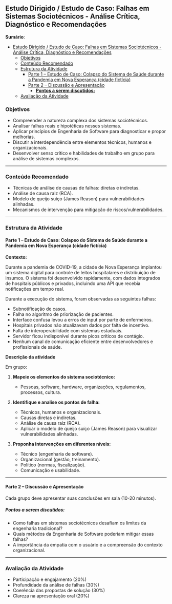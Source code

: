 
## Estudo Dirigido / Estudo de Caso: Falhas em Sistemas Sociotécnicos - Análise Crítica, Diagnóstico e Recomendações

**Sumário**:
- [Estudo Dirigido / Estudo de Caso: Falhas em Sistemas Sociotécnicos - Análise Crítica, Diagnóstico e Recomendações](#estudo-dirigido--estudo-de-caso-falhas-em-sistemas-sociotécnicos---análise-crítica-diagnóstico-e-recomendações)
  - [Objetivos](#objetivos)
  - [Conteúdo Recomendado](#conteúdo-recomendado)
  - [Estrutura da Atividade](#estrutura-da-atividade)
    - [Parte 1 – Estudo de Caso: Colapso do Sistema de Saúde durante a Pandemia em Nova Esperança (cidade fictícia)](#parte-1--estudo-de-caso-colapso-do-sistema-de-saúde-durante-a-pandemia-em-nova-esperança-cidade-fictícia)
    - [Parte 2 – Discussão e Apresentação](#parte-2--discussão-e-apresentação)
      - [**Pontos a serem discutidos:**](#pontos-a-serem-discutidos)
  - [Avaliação da Atividade](#avaliação-da-atividade)


### Objetivos

- Compreender a natureza complexa dos sistemas sociotécnicos.
- Analisar falhas reais e hipotéticas nesses sistemas.
- Aplicar princípios de Engenharia de Software para diagnosticar e propor melhorias.
- Discutir a interdependência entre elementos técnicos, humanos e organizacionais.
- Desenvolver senso crítico e habilidades de trabalho em grupo para análise de sistemas complexos.

---

### Conteúdo Recomendado

- Técnicas de análise de causas de falhas: diretas e indiretas.
- Análise de causa raiz (RCA).
- Modelo de queijo suíço (James Reason) para vulnerabilidades alinhadas.
- Mecanismos de intervenção para mitigação de riscos/vulnerabilidades.

---

### Estrutura da Atividade

#### Parte 1 – Estudo de Caso: Colapso do Sistema de Saúde durante a Pandemia em Nova Esperança (cidade fictícia)

**Contexto:**

Durante a pandemia de COVID-19, a cidade de Nova Esperança implantou um sistema digital para controle de leitos hospitalares e distribuição de insumos. O sistema foi desenvolvido rapidamente, com dados integrados de hospitais públicos e privados, incluindo uma API que recebia notificações em tempo real.

Durante a execução do sistema, foram observadas as seguintes falhas:

- Subnotificação de casos.
- Falha no algoritmo de priorização de pacientes.
- Interface confusa levou a erros de input por parte de enfermeiros.
- Hospitais privados não atualizavam dados por falta de incentivo.
- Falta de interoperabilidade com sistemas estaduais.
- Servidor ficou indisponível durante picos críticos de contágio.
- Nenhum canal de comunicação eficiente entre desenvolvedores e profissionais de saúde.

**Descrição da atividade**

Em grupo:

1. **Mapeie os elementos do sistema sociotécnico:**
   - Pessoas, software, hardware, organizações, regulamentos, processos, cultura.

2. **Identifique e analise os pontos de falha:**
   - Técnicos, humanos e organizacionais.
   - Causas diretas e indiretas.
   - Análise de causa raiz (RCA).
   - Aplicar o modelo de queijo suíço (James Reason) para visualizar vulnerabilidades alinhadas.

3. **Proponha intervenções em diferentes níveis:**
   - Técnico (engenharia de software).
   - Organizacional (gestão, treinamento).
   - Político (normas, fiscalização).
   - Comunicação e usabilidade.

---

#### Parte 2 – Discussão e Apresentação

Cada grupo deve apresentar suas conclusões em sala (10-20 minutos). 

##### **Pontos a serem discutidos:**

- Como falhas em sistemas sociotécnicos desafiam os limites da engenharia tradicional?
- Quais métodos da Engenharia de Software poderiam mitigar essas falhas?
- A importância da empatia com o usuário e a compreensão do contexto organizacional.

---

### Avaliação da Atividade

- Participação e engajamento (20%)
- Profundidade da análise de falhas (30%)
- Coerência das propostas de solução (30%)
- Clareza na apresentação oral (20%)

